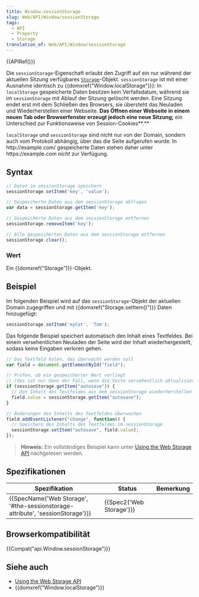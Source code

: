 ```yaml
---
title: Window.sessionStorage
slug: Web/API/Window/sessionStorage
tags:
  - API
  - Property
  - Storage
translation_of: Web/API/Window/sessionStorage
---
```

{{APIRef()}}

Die `sessionStorage`-Eigenschaft erlaubt den Zugriff auf ein nur während der aktuellen Sitzung verfügbares [`Storage`](/de/docs/Web/API/Storage "Die Beschreibung hierüber wurde bisher noch nicht geschrieben; bitte erwäge, mitzuwirken!")-Objekt. `sessionStorage` ist mit einer Ausnahme identisch zu {{domxref("Window.localStorage")}}: In `localStorage` gespeicherte Daten besitzen kein Verfallsdatum, während sie im `sessionStorage` mit Ablauf der Sitzung gelöscht werden. Eine Sitzung endet erst mit dem Schließen des Browsers, sie übersteht das Neuladen und Wiederherstellen einer Webseite. **Das Öffnen einer Webseite in einem neuen Tab oder Browserfenster erzeugt jedoch eine neue Sitzung;** ein Unterschied zur Funktionsweise von Session-Cookies**.**

`localStorage` und `sessionStorage` sind nicht nur von der Domain, sondern auch vom Protokoll abhängig, über das die Seite aufgerufen wurde. In http\://example.com/ gespeicherte Daten stehen daher unter https\://example.com _nicht_ zur Verfügung.

## Syntax

```js
// Daten im sessionStorage speichern
sessionStorage.setItem('key', 'value');

// Gespeicherte Daten aus dem sessionStorage abfragen
var data = sessionStorage.getItem('key');

// Gespeicherte Daten aus dem sessionStorage entfernen
sessionStorage.removeItem('key');

// Alle gespeicherten Daten aus dem sessionStorage entfernen
sessionStorage.clear();
```

### Wert

Ein {{domxref("Storage")}}-Objekt.

## Beispiel

Im folgenden Beispiel wird auf das `sessionStorage`-Objekt der aktuellen Domain zugegriffen und mit {{domxref("Storage.setItem()")}} Daten hinzugefügt:

```js
sessionStorage.setItem('myCat', 'Tom');
```

Das folgende Beispiel speichert automatisch den Inhalt eines Textfeldes. Bei einem versehentlichen Neuladen der Seite wird der Inhalt wiederhergestellt, sodass keine Eingaben verloren gehen.

```js
// Das Textfeld holen, das überwacht werden soll
var field = document.getElementById("field");

// Prüfen, ob ein gespeicherter Wert vorliegt
// (das ist nur dann der Fall, wenn die Seite versehentlich aktualisiert wurde)
if (sessionStorage.getItem("autosave")) {
  // Den Inhalt des Testfeldes aus dem sessionStorage wiederherstellen
  field.value = sessionStorage.getItem("autosave");
}

// Änderungen des Inhalts des Textfeldes überwachen
field.addEventListener("change", function() {
  // Speichern des Inhalts des Textfeldes im sessionStorage
  sessionStorage.setItem("autosave", field.value);
});
```

> **Hinweis:** Ein vollständiges Beispiel kann unter [Using the Web Storage API](/de/docs/Web/API/Web_Storage_API/Using_the_Web_Storage_API) nachgelesen werden.

## Spezifikationen

| Spezifikation                                                                                            | Status                           | Bemerkung |
| -------------------------------------------------------------------------------------------------------- | -------------------------------- | --------- |
| {{SpecName('Web Storage', '#the-sessionstorage-attribute', 'sessionStorage')}} | {{Spec2('Web Storage')}} |           |

## Browserkompatibilität

{{Compat("api.Window.sessionStorage")}}

## Siehe auch

- [Using the Web Storage API](/de/docs/Web/API/Web_Storage_API/Using_the_Web_Storage_API)
- {{domxref("Window.localStorage")}}
